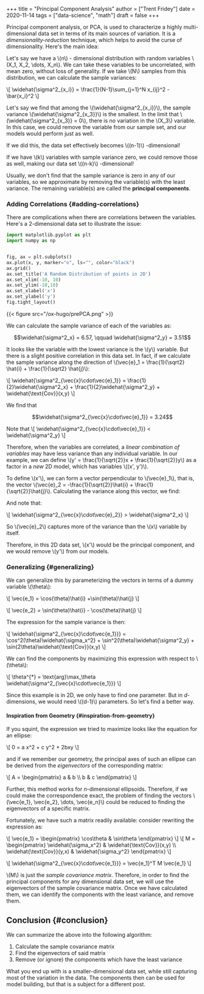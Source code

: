 +++
title = "Principal Component Analysis"
author = ["Trent Fridey"]
date = 2020-11-14
tags = ["data-science", "math"]
draft = false
+++

Principal component analysis, or PCA, is used to characterize a highly multi-dimensional data set in terms of its main sources of variation.
It is a _dimensionality-reduction_ technique, which helps to avoid the curse of dimensionality.
Here's the main idea:

Let's say we have a \\(n\\) - dimensional distribution with random variables \\(X\_1, X\_2, \dots, X\_n\\).
We can take these variables to be uncorrelated, with mean zero, without loss of generality.
If we take \\(N\\) samples from this distribution, we can calculate the sample variances:

\\[
  \widehat{\sigma^2\_{x\_i}} = \frac{1}{N-1}\sum\_{j=1}^N x\_{ij}^2 - \bar{x\_i}^2
  \\]

Let's say we find that among the \\(\widehat{\sigma^2\_{x\_i}}\\), the sample variance \\(\widehat{\sigma^2\_{x\_3}}\\) is the smallest.
In the limit that \\(\widehat{\sigma^2\_{x\_3}} = 0\\), there is no variation in the \\(X\_3\\) variable.
In this case, we could remove the variable from our sample set, and our models would perform just as well.

If we did this, the data set effectively becomes \\((n-1)\\) -dimensional!

If we have \\(k\\) variables with sample variance zero, we could remove those as well, making our data set \\((n-k)\\) -dimensional!

Usually, we don't find that the sample variance is zero in any of our variables, so we approximate by removing the variable(s) with the least variance. The remaining variable(s) are called the **principal components**.


### Adding Correlations {#adding-correlations}

There are complications when there are correlations between the variables. Here's a 2-dimensional data set to illustrate the issue:

```python
import matplotlib.pyplot as plt
import numpy as np


fig, ax = plt.subplots()
ax.plot(x, y, marker="o", ls="", color="black")
ax.grid()
ax.set_title('A Random Distribution of points in 2D')
ax.set_xlim(-10, 10)
ax.set_ylim(-10,10)
ax.set_xlabel('x')
ax.set_ylabel('y')
fig.tight_layout()

```

{{< figure src="/ox-hugo/prePCA.png" >}}

We can calculate the sample variance of each of the variables as:

$$\widehat{\sigma^2_x} = 6.57, \qquad \widehat{\sigma^2_y} = 3.51$$

It looks like the variable with the lowest variance is the \\(y\\) variable.
But there is a slight positive correlation in this data set.
In fact, if we calculate the sample variance along the direction of \\(\vec{e}\_1 = \frac{1}{\sqrt2} \hat{i} + \frac{1}{\sqrt2} \hat{j}\\):

\\[
  \widehat{\sigma^2\_{\vec{x}\cdot\vec{e}\_1}} =
  \frac{1}{2}\widehat{\sigma^2\_x} +
  \frac{1}{2}\widehat{\sigma^2\_y} +
  \widehat{\text{Cov}}(x,y)
  \\]

We find that

$$\widehat{\sigma^2_{\vec{x}\cdot\vec{e}_1}} = 3.24$$

Note that
\\[
  \widehat{\sigma^2\_{\vec{x}\cdot\vec{e}\_1}} < \widehat{\sigma^2\_y}
  \\]

Therefore, when the variables are correlated, a _linear combination of variables_ may have less variance than any individual variable. In our example, we can define \\(y' = \frac{1}{\sqrt{2}}x + \frac{1}{\sqrt{2}}y\\) as a factor in a _new_ 2D model, which has variables \\((x', y')\\).

To define \\(x'\\), we can form a vector perpendicular to \\(\vec{e}\_1\\), that is, the vector \\(\vec{e}\_2 = -\frac{1}{\sqrt{2}}\hat{i} + \frac{1}{\sqrt{2}}\hat{j}\\). Calculating the variance along this vector, we find:

And note that:

\\[
  \widehat{\sigma^2\_{\vec{x}\cdot\vec{e}\_2}} > \widehat{\sigma^2\_x}
  \\]

So \\(\vec{e}\_2\\) captures more of the variance than the \\(x\\) variable by itself.

Therefore, in this 2D data set, \\(x'\\) would be the principal component, and we would remove \\(y'\\) from our models.


### Generalizing {#generalizing}

We can generalize this by parameterizing the vectors in terms of a dummy variable \\(\theta\\):

\\[
  \vec{e\_1} = \cos(\theta)\hat{i} +\sin(\theta)\hat{j}
  \\]

\\[
  \vec{e\_2} = \sin(\theta)\hat{i} - \cos(\theta)\hat{j}
  \\]

The expression for the sample variance is then:

\\[
  \widehat{\sigma^2\_{\vec{x}\cdot\vec{e\_1}}} = \cos^2(\theta)\widehat{\sigma\_x^2} + \sin^2(\theta)\widehat{\sigma^2\_y} + \sin(2\theta)\widehat{\text{Cov}}(x,y)
  \\]

We can find the components by maximizing this expression with respect to \\(\theta\\):

\\[
  \theta^{\*} = \text{arg}\max\_\theta \widehat{\sigma^2\_{\vec{x}\cdot\vec{e\_1}}}
  \\]

Since this example is in 2D, we only have to find one parameter. But in $d$-dimensions, we would need \\((d-1)\\) parameters. So let's find a better way.


#### Inspiration from Geometry {#inspiration-from-geometry}

If you squint, the expression we tried to maximize looks like the equation for an ellipse:

\\[
    0 = a x^2 + c y^2 + 2bxy
    \\]

and if we remember our geometry, the principal axes of such an ellipse can be derived from the _eigenvectors_ of the corresponding matrix:

\\[
    A = \begin{pmatrix} a & b \\\ b & c \end{pmatrix}
    \\]

Further, this method works for $n$-dimensional ellipsoids. Therefore, if we could make the correspondence exact, the problem of finding the vectors \\(\vec{e\_1}, \vec{e\_2}, \dots, \vec{e\_n}\\) could be reduced to finding the eigenvectors of a specific matrix.

Fortunately, we have such a matrix readily available: consider rewriting the expression as:

\\[
    \vec{e\_1} = \begin{pmatrix} \cos\theta & \sin\theta \end{pmatrix}
    \\]
\\[ M = \begin{pmatrix} \widehat{\sigma\_x^2} & \widehat{\text{Cov}}(x,y) \\\ \widehat{\text{Cov}}(y,x) & \widehat{\sigma\_y^2} \end{pmatrix}
    \\]

\\[
     \widehat{\sigma^2\_{\vec{x}\cdot\vec{e\_1}}} = \vec{e\_1}^T M \vec{e\_1}
    \\]

\\(M\\) is just the _sample covariance matrix_. Therefore, in order to find the principal components for any dimensional data set, we will use the eigenvectors of the sample covariance matrix. Once we have calculated them, we can identify the components with the least variance, and remove them.


## Conclusion {#conclusion}

We can summarize the above into the following algorithm:

1.  Calculate the sample covariance matrix
2.  Find the eigenvectors of said matrix
3.  Remove (or ignore) the components which have the least variance

What you end up with is a smaller-dimensional data set, while still capturing most of the variation in the data. The components then can be used for model building, but that is a subject for a different post.

